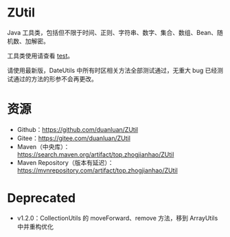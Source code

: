 # ZUtil

Java 工具类，包括但不限于时间、正则、字符串、数字、集合、数组、Bean、随机数、加解密。

工具类使用请查看 [test](src/test/java/top/zhogjianhao)。

请使用最新版，DateUtils 中所有时区相关方法全部测试通过，无重大 bug 已经测试通过的方法的形参不会再更改。

# 资源

* Github：https://github.com/duanluan/ZUtil
* Gitee：https://gitee.com/duanluan/ZUtil
* Maven（中央库）：https://search.maven.org/artifact/top.zhogjianhao/ZUtil
* Maven Repository（版本有延迟）：https://mvnrepository.com/artifact/top.zhogjianhao/ZUtil

# Deprecated

* v1.2.0：CollectionUtils 的 moveForward、remove 方法，移到 ArrayUtils 中并重构优化

